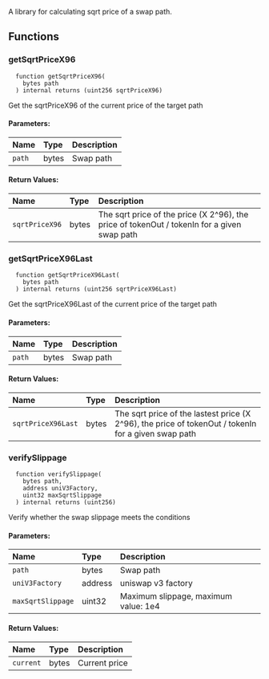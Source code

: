 A library for calculating sqrt price of a swap path.


## Functions
### getSqrtPriceX96
```solidity
  function getSqrtPriceX96(
    bytes path
  ) internal returns (uint256 sqrtPriceX96)
```
Get the sqrtPriceX96 of the current price of the target path


#### Parameters:
| Name | Type | Description                                                          |
| :--- | :--- | :------------------------------------------------------------------- |
|`path` | bytes | Swap path

#### Return Values:
| Name                           | Type          | Description                                                                  |
| :----------------------------- | :------------ | :--------------------------------------------------------------------------- |
|`sqrtPriceX96`| bytes | The sqrt price of the price (X 2^96), the price of tokenOut / tokenIn for a given swap path
### getSqrtPriceX96Last
```solidity
  function getSqrtPriceX96Last(
    bytes path
  ) internal returns (uint256 sqrtPriceX96Last)
```
Get the sqrtPriceX96Last of the current price of the target path


#### Parameters:
| Name | Type | Description                                                          |
| :--- | :--- | :------------------------------------------------------------------- |
|`path` | bytes | Swap path

#### Return Values:
| Name                           | Type          | Description                                                                  |
| :----------------------------- | :------------ | :--------------------------------------------------------------------------- |
|`sqrtPriceX96Last`| bytes | The sqrt price of the lastest price (X 2^96), the price of tokenOut / tokenIn for a given swap path
### verifySlippage
```solidity
  function verifySlippage(
    bytes path,
    address uniV3Factory,
    uint32 maxSqrtSlippage
  ) internal returns (uint256)
```
Verify whether the swap slippage meets the conditions


#### Parameters:
| Name | Type | Description                                                          |
| :--- | :--- | :------------------------------------------------------------------- |
|`path` | bytes | Swap path
|`uniV3Factory` | address | uniswap v3 factory
|`maxSqrtSlippage` | uint32 | Maximum slippage, maximum value: 1e4

#### Return Values:
| Name                           | Type          | Description                                                                  |
| :----------------------------- | :------------ | :--------------------------------------------------------------------------- |
|`current`| bytes | Current price


